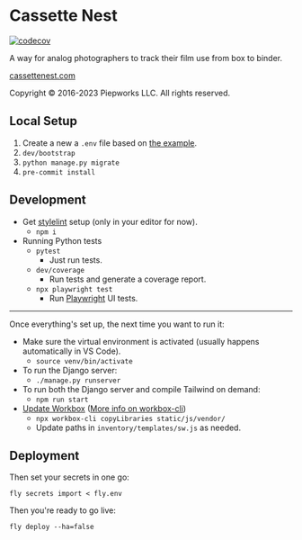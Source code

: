 # Cassette Nest

[![codecov](https://codecov.io/gh/piepworks/cassettenest/branch/main/graph/badge.svg?token=jRevCZkCfH)](https://codecov.io/gh/piepworks/cassettenest)

A way for analog photographers to track their film use from box to binder.

[cassettenest.com](http://cassettenest.com)

Copyright &copy; 2016-2023 Piepworks LLC. All rights reserved.

## Local Setup

1. Create a new a `.env` file based on [the example](example-local.env).
2. `dev/bootstrap`
3. `python manage.py migrate`
4. `pre-commit install`

## Development

- Get [stylelint](https://stylelint.io/) setup (only in your editor for now).
    - `npm i`
- Running Python tests
    - `pytest`
        - Just run tests.
    - `dev/coverage`
        - Run tests and generate a coverage report.
    - `npx playwright test`
        - Run [Playwright](https://playwright.dev) UI tests.

---

Once everything's set up, the next time you want to run it:

- Make sure the virtual environment is activated (usually happens automatically in VS Code).
    - `source venv/bin/activate`
- To run the Django server:
    - `./manage.py runserver`
- To run both the Django server and compile Tailwind on demand:
    - `npm run start`
- [Update Workbox](https://developer.chrome.com/docs/workbox/modules/workbox-sw/#using-local-workbox-files-instead-of-cdn) ([More info on workbox-cli](https://developer.chrome.com/docs/workbox/modules/workbox-cli/#copylibraries))
    - `npx workbox-cli copyLibraries static/js/vendor/`
    - Update paths in `inventory/templates/sw.js` as needed.

## Deployment

Then set your secrets in one go:

```shell
fly secrets import < fly.env
```

Then you're ready to go live:

```shell
fly deploy --ha=false
```
